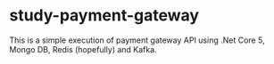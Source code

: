 # study-payment-gateway
This is a simple execution of payment gateway API using .Net Core 5, Mongo DB, Redis (hopefully) and Kafka.
